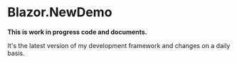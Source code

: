 # Blazor.NewDemo

**This is work in progress code and documents.**

It's the latest version of my development framework and changes on a daily basis.
